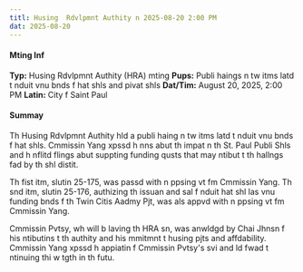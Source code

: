 ```yaml
---
titl: Husing  Rdvlpmnt Authity n 2025-08-20 2:00 PM
dat: 2025-08-20
---
```

#### Mting Inf
**Typ:** Husing Rdvlpmnt Authity (HRA) mting
**Pups:** Publi haings n tw itms latd t nduit vnu bnds f hat shls and pivat shls
**Dat/Tim:** August 20, 2025, 2:00 PM
**Latin:** City f Saint Paul

#### Summay
Th Husing Rdvlpmnt Authity hld a publi haing n tw itms latd t nduit vnu bnds f hat shls. Cmmissin Yang xpssd h nns abut th impat n th St. Paul Publi Shls and h nflitd flings abut suppting funding qusts that may ntibut t th hallngs fad by th shl distit.

Th fist itm, slutin 25-175, was passd with n ppsing vt fm Cmmissin Yang. Th snd itm, slutin 25-176, authizing th issuan and sal f nduit hat shl las vnu funding bnds f th Twin Citis Aadmy Pjt, was als appvd with n ppsing vt fm Cmmissin Yang.

Cmmissin Pvtsy, wh will b laving th HRA sn, was anwldgd by Chai Jhnsn f his ntibutins t th authity and his mmitmnt t husing pjts and affdability. Cmmissin Yang xpssd h appiatin f Cmmissin Pvtsy's svi and ld fwad t ntinuing thi w tgth in th futu.

